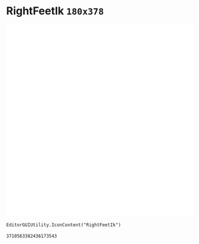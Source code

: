 # RightFeetIk `180x378`
<img src="/img/RightFeetIk.png" width=512 height=512>

``` CSharp
EditorGUIUtility.IconContent("RightFeetIk")
```
```
3710563382436173543
```
